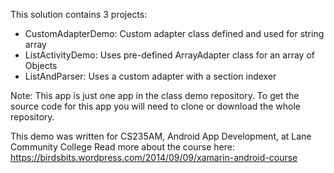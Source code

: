 This solution contains 3 projects:
  * CustomAdapterDemo: Custom adapter class defined and used for string array
  * ListActivityDemo: Uses pre-defined ArrayAdapter class for an array of Objects
  * ListAndParser: Uses a custom adapter with a section indexer

Note: This app is just one app in the class demo repository.
To get the source code for this app you will need to
clone or download the whole repository.

This demo was written for CS235AM, Android App Development, at Lane Community College
Read more about the course here: https://birdsbits.wordpress.com/2014/09/09/xamarin-android-course
